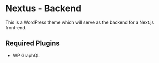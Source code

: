 # Nextus - Backend

This is a WordPress theme which will serve as the backend for a Next.js front-end.

## Required Plugins

- WP GraphQL
